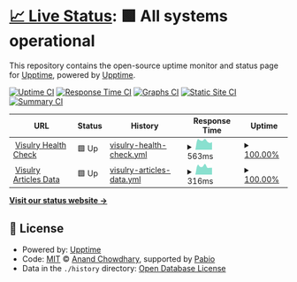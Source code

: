 # [📈 Live Status](https://upptime.github.io/upptime): <!--live status--> **🟩 All systems operational**

This repository contains the open-source uptime monitor and status page for [Upptime](https://upptime.js.org), powered by [Upptime](https://github.com/upptime/upptime).

[![Uptime CI](https://github.com/shipcommit/upptime/workflows/Uptime%20CI/badge.svg)](https://github.com/shipcommit/upptime/actions?query=workflow%3A%22Uptime+CI%22)
[![Response Time CI](https://github.com/shipcommit/upptime/workflows/Response%20Time%20CI/badge.svg)](https://github.com/shipcommit/upptime/actions?query=workflow%3A%22Response+Time+CI%22)
[![Graphs CI](https://github.com/shipcommit/upptime/workflows/Graphs%20CI/badge.svg)](https://github.com/shipcommit/upptime/actions?query=workflow%3A%22Graphs+CI%22)
[![Static Site CI](https://github.com/shipcommit/upptime/workflows/Static%20Site%20CI/badge.svg)](https://github.com/shipcommit/upptime/actions?query=workflow%3A%22Static+Site+CI%22)
[![Summary CI](https://github.com/shipcommit/upptime/workflows/Summary%20CI/badge.svg)](https://github.com/shipcommit/upptime/actions?query=workflow%3A%22Summary+CI%22)

<!--start: status pages-->
<!-- This summary is generated by Upptime (https://github.com/upptime/upptime) -->
<!-- Do not edit this manually, your changes will be overwritten -->
<!-- prettier-ignore -->
| URL | Status | History | Response Time | Uptime |
| --- | ------ | ------- | ------------- | ------ |
| <img alt="" src="https://icons.duckduckgo.com/ip3/visulry.com.ico" height="13"> [Visulry Health Check](https://visulry.com/health) | 🟩 Up | [visulry-health-check.yml](https://github.com/shipcommit/upptime/commits/HEAD/history/visulry-health-check.yml) | <details><summary><img alt="Response time graph" src="./graphs/visulry-health-check/response-time-week.png" height="20"> 563ms</summary><br><a href="https://shipcommit.github.io/upptime/history/visulry-health-check"><img alt="Response time 563" src="https://img.shields.io/endpoint?url=https%3A%2F%2Fraw.githubusercontent.com%2Fshipcommit%2Fupptime%2FHEAD%2Fapi%2Fvisulry-health-check%2Fresponse-time.json"></a><br><a href="https://shipcommit.github.io/upptime/history/visulry-health-check"><img alt="24-hour response time 563" src="https://img.shields.io/endpoint?url=https%3A%2F%2Fraw.githubusercontent.com%2Fshipcommit%2Fupptime%2FHEAD%2Fapi%2Fvisulry-health-check%2Fresponse-time-day.json"></a><br><a href="https://shipcommit.github.io/upptime/history/visulry-health-check"><img alt="7-day response time 563" src="https://img.shields.io/endpoint?url=https%3A%2F%2Fraw.githubusercontent.com%2Fshipcommit%2Fupptime%2FHEAD%2Fapi%2Fvisulry-health-check%2Fresponse-time-week.json"></a><br><a href="https://shipcommit.github.io/upptime/history/visulry-health-check"><img alt="30-day response time 563" src="https://img.shields.io/endpoint?url=https%3A%2F%2Fraw.githubusercontent.com%2Fshipcommit%2Fupptime%2FHEAD%2Fapi%2Fvisulry-health-check%2Fresponse-time-month.json"></a><br><a href="https://shipcommit.github.io/upptime/history/visulry-health-check"><img alt="1-year response time 563" src="https://img.shields.io/endpoint?url=https%3A%2F%2Fraw.githubusercontent.com%2Fshipcommit%2Fupptime%2FHEAD%2Fapi%2Fvisulry-health-check%2Fresponse-time-year.json"></a></details> | <details><summary><a href="https://shipcommit.github.io/upptime/history/visulry-health-check">100.00%</a></summary><a href="https://shipcommit.github.io/upptime/history/visulry-health-check"><img alt="All-time uptime 100.00%" src="https://img.shields.io/endpoint?url=https%3A%2F%2Fraw.githubusercontent.com%2Fshipcommit%2Fupptime%2FHEAD%2Fapi%2Fvisulry-health-check%2Fuptime.json"></a><br><a href="https://shipcommit.github.io/upptime/history/visulry-health-check"><img alt="24-hour uptime 100.00%" src="https://img.shields.io/endpoint?url=https%3A%2F%2Fraw.githubusercontent.com%2Fshipcommit%2Fupptime%2FHEAD%2Fapi%2Fvisulry-health-check%2Fuptime-day.json"></a><br><a href="https://shipcommit.github.io/upptime/history/visulry-health-check"><img alt="7-day uptime 100.00%" src="https://img.shields.io/endpoint?url=https%3A%2F%2Fraw.githubusercontent.com%2Fshipcommit%2Fupptime%2FHEAD%2Fapi%2Fvisulry-health-check%2Fuptime-week.json"></a><br><a href="https://shipcommit.github.io/upptime/history/visulry-health-check"><img alt="30-day uptime 100.00%" src="https://img.shields.io/endpoint?url=https%3A%2F%2Fraw.githubusercontent.com%2Fshipcommit%2Fupptime%2FHEAD%2Fapi%2Fvisulry-health-check%2Fuptime-month.json"></a><br><a href="https://shipcommit.github.io/upptime/history/visulry-health-check"><img alt="1-year uptime 100.00%" src="https://img.shields.io/endpoint?url=https%3A%2F%2Fraw.githubusercontent.com%2Fshipcommit%2Fupptime%2FHEAD%2Fapi%2Fvisulry-health-check%2Fuptime-year.json"></a></details>
| <img alt="" src="https://icons.duckduckgo.com/ip3/visulry.com.ico" height="13"> [Visulry Articles Data](https://visulry.com/articles/__data.json) | 🟩 Up | [visulry-articles-data.yml](https://github.com/shipcommit/upptime/commits/HEAD/history/visulry-articles-data.yml) | <details><summary><img alt="Response time graph" src="./graphs/visulry-articles-data/response-time-week.png" height="20"> 316ms</summary><br><a href="https://shipcommit.github.io/upptime/history/visulry-articles-data"><img alt="Response time 316" src="https://img.shields.io/endpoint?url=https%3A%2F%2Fraw.githubusercontent.com%2Fshipcommit%2Fupptime%2FHEAD%2Fapi%2Fvisulry-articles-data%2Fresponse-time.json"></a><br><a href="https://shipcommit.github.io/upptime/history/visulry-articles-data"><img alt="24-hour response time 316" src="https://img.shields.io/endpoint?url=https%3A%2F%2Fraw.githubusercontent.com%2Fshipcommit%2Fupptime%2FHEAD%2Fapi%2Fvisulry-articles-data%2Fresponse-time-day.json"></a><br><a href="https://shipcommit.github.io/upptime/history/visulry-articles-data"><img alt="7-day response time 316" src="https://img.shields.io/endpoint?url=https%3A%2F%2Fraw.githubusercontent.com%2Fshipcommit%2Fupptime%2FHEAD%2Fapi%2Fvisulry-articles-data%2Fresponse-time-week.json"></a><br><a href="https://shipcommit.github.io/upptime/history/visulry-articles-data"><img alt="30-day response time 316" src="https://img.shields.io/endpoint?url=https%3A%2F%2Fraw.githubusercontent.com%2Fshipcommit%2Fupptime%2FHEAD%2Fapi%2Fvisulry-articles-data%2Fresponse-time-month.json"></a><br><a href="https://shipcommit.github.io/upptime/history/visulry-articles-data"><img alt="1-year response time 316" src="https://img.shields.io/endpoint?url=https%3A%2F%2Fraw.githubusercontent.com%2Fshipcommit%2Fupptime%2FHEAD%2Fapi%2Fvisulry-articles-data%2Fresponse-time-year.json"></a></details> | <details><summary><a href="https://shipcommit.github.io/upptime/history/visulry-articles-data">100.00%</a></summary><a href="https://shipcommit.github.io/upptime/history/visulry-articles-data"><img alt="All-time uptime 100.00%" src="https://img.shields.io/endpoint?url=https%3A%2F%2Fraw.githubusercontent.com%2Fshipcommit%2Fupptime%2FHEAD%2Fapi%2Fvisulry-articles-data%2Fuptime.json"></a><br><a href="https://shipcommit.github.io/upptime/history/visulry-articles-data"><img alt="24-hour uptime 100.00%" src="https://img.shields.io/endpoint?url=https%3A%2F%2Fraw.githubusercontent.com%2Fshipcommit%2Fupptime%2FHEAD%2Fapi%2Fvisulry-articles-data%2Fuptime-day.json"></a><br><a href="https://shipcommit.github.io/upptime/history/visulry-articles-data"><img alt="7-day uptime 100.00%" src="https://img.shields.io/endpoint?url=https%3A%2F%2Fraw.githubusercontent.com%2Fshipcommit%2Fupptime%2FHEAD%2Fapi%2Fvisulry-articles-data%2Fuptime-week.json"></a><br><a href="https://shipcommit.github.io/upptime/history/visulry-articles-data"><img alt="30-day uptime 100.00%" src="https://img.shields.io/endpoint?url=https%3A%2F%2Fraw.githubusercontent.com%2Fshipcommit%2Fupptime%2FHEAD%2Fapi%2Fvisulry-articles-data%2Fuptime-month.json"></a><br><a href="https://shipcommit.github.io/upptime/history/visulry-articles-data"><img alt="1-year uptime 100.00%" src="https://img.shields.io/endpoint?url=https%3A%2F%2Fraw.githubusercontent.com%2Fshipcommit%2Fupptime%2FHEAD%2Fapi%2Fvisulry-articles-data%2Fuptime-year.json"></a></details>

<!--end: status pages-->

[**Visit our status website →**](https://shipcommit.github.io/upptime/)

## 📄 License

- Powered by: [Upptime](https://github.com/upptime/upptime)
- Code: [MIT](./LICENSE) © [Anand Chowdhary](https://anandchowdhary.com), supported by [Pabio](https://pabio.com)
- Data in the `./history` directory: [Open Database License](https://opendatacommons.org/licenses/odbl/1-0/)
